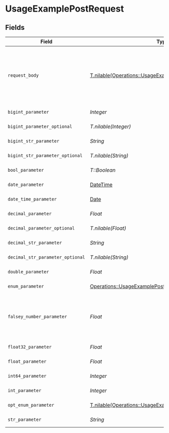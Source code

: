 # UsageExamplePostRequest


## Fields

| Field                                                                                                                  | Type                                                                                                                   | Required                                                                                                               | Description                                                                                                            | Example                                                                                                                |
| ---------------------------------------------------------------------------------------------------------------------- | ---------------------------------------------------------------------------------------------------------------------- | ---------------------------------------------------------------------------------------------------------------------- | ---------------------------------------------------------------------------------------------------------------------- | ---------------------------------------------------------------------------------------------------------------------- |
| `request_body`                                                                                                         | [T.nilable(Operations::UsageExamplePostRequestBody)](../../models/operations/usageexamplepostrequestbody.md)           | :heavy_minus_sign:                                                                                                     | A request body that contains fields with different formats for testing example generation                              |                                                                                                                        |
| `bigint_parameter`                                                                                                     | *Integer*                                                                                                              | :heavy_check_mark:                                                                                                     | An bigint parameter                                                                                                    |                                                                                                                        |
| `bigint_parameter_optional`                                                                                            | *T.nilable(Integer)*                                                                                                   | :heavy_minus_sign:                                                                                                     | An bigint parameter                                                                                                    |                                                                                                                        |
| `bigint_str_parameter`                                                                                                 | *String*                                                                                                               | :heavy_check_mark:                                                                                                     | An bigint parameter                                                                                                    |                                                                                                                        |
| `bigint_str_parameter_optional`                                                                                        | *T.nilable(String)*                                                                                                    | :heavy_minus_sign:                                                                                                     | An bigint parameter                                                                                                    |                                                                                                                        |
| `bool_parameter`                                                                                                       | *T::Boolean*                                                                                                           | :heavy_check_mark:                                                                                                     | A boolean parameter                                                                                                    |                                                                                                                        |
| `date_parameter`                                                                                                       | [DateTime](https://ruby-doc.org/stdlib-2.6.1/libdoc/date/rdoc/DateTime.html)                                           | :heavy_check_mark:                                                                                                     | A date parameter                                                                                                       |                                                                                                                        |
| `date_time_parameter`                                                                                                  | [Date](https://ruby-doc.org/stdlib-2.6.1/libdoc/date/rdoc/Date.html)                                                   | :heavy_check_mark:                                                                                                     | A date time parameter                                                                                                  |                                                                                                                        |
| `decimal_parameter`                                                                                                    | *Float*                                                                                                                | :heavy_check_mark:                                                                                                     | A decimal parameter                                                                                                    |                                                                                                                        |
| `decimal_parameter_optional`                                                                                           | *T.nilable(Float)*                                                                                                     | :heavy_minus_sign:                                                                                                     | A decimal parameter                                                                                                    |                                                                                                                        |
| `decimal_str_parameter`                                                                                                | *String*                                                                                                               | :heavy_check_mark:                                                                                                     | A decimal parameter                                                                                                    |                                                                                                                        |
| `decimal_str_parameter_optional`                                                                                       | *T.nilable(String)*                                                                                                    | :heavy_minus_sign:                                                                                                     | A decimal parameter                                                                                                    |                                                                                                                        |
| `double_parameter`                                                                                                     | *Float*                                                                                                                | :heavy_check_mark:                                                                                                     | A double parameter                                                                                                     |                                                                                                                        |
| `enum_parameter`                                                                                                       | [Operations::UsageExamplePostEnumParameter](../../models/operations/usageexamplepostenumparameter.md)                  | :heavy_check_mark:                                                                                                     | An enum parameter                                                                                                      |                                                                                                                        |
| `falsey_number_parameter`                                                                                              | *Float*                                                                                                                | :heavy_check_mark:                                                                                                     | A number parameter that contains a falsey example value                                                                | 0                                                                                                                      |
| `float32_parameter`                                                                                                    | *Float*                                                                                                                | :heavy_check_mark:                                                                                                     | A float32 parameter                                                                                                    |                                                                                                                        |
| `float_parameter`                                                                                                      | *Float*                                                                                                                | :heavy_check_mark:                                                                                                     | A float parameter                                                                                                      |                                                                                                                        |
| `int64_parameter`                                                                                                      | *Integer*                                                                                                              | :heavy_check_mark:                                                                                                     | An int64 parameter                                                                                                     |                                                                                                                        |
| `int_parameter`                                                                                                        | *Integer*                                                                                                              | :heavy_check_mark:                                                                                                     | An integer parameter                                                                                                   |                                                                                                                        |
| `opt_enum_parameter`                                                                                                   | [T.nilable(Operations::UsageExamplePostOptEnumParameter)](../../models/operations/usageexamplepostoptenumparameter.md) | :heavy_minus_sign:                                                                                                     | An enum parameter                                                                                                      | value3                                                                                                                 |
| `str_parameter`                                                                                                        | *String*                                                                                                               | :heavy_check_mark:                                                                                                     | A string parameter                                                                                                     | example 1                                                                                                              |